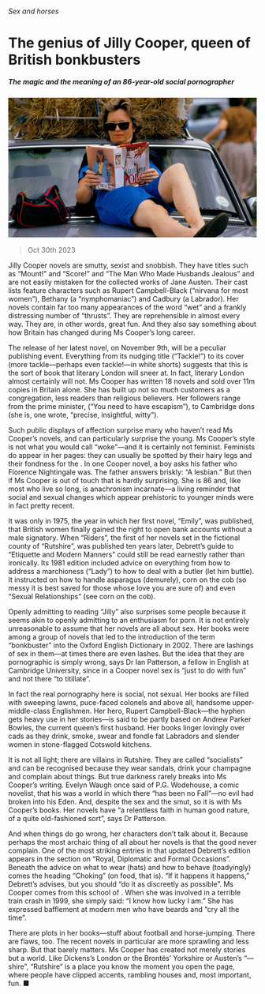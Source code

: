 ###### Sex and horses

# The genius of Jilly Cooper, queen of British bonkbusters 

##### The magic and the meaning of an 86-year-old social pornographer 

![image](images/20231104_BRP003.jpg) 

> Oct 30th 2023 

Jilly Cooper novels are smutty, sexist and snobbish. They have titles such as “Mount!” and “Score!” and “The Man Who Made Husbands Jealous” and are not easily mistaken for the collected works of Jane Austen. Their cast lists feature characters such as Rupert Campbell-Black (“nirvana for most women”), Bethany (a “nymphomaniac”) and Cadbury (a Labrador). Her novels contain far too many appearances of the word “wet” and a frankly distressing number of “thrusts”. They are reprehensible in almost every way. They are, in other words, great fun. And they also say something about how Britain has changed during Ms Cooper’s long career. 

The release of her latest novel, on November 9th, will be a peculiar publishing event. Everything from its nudging title (“Tackle!”) to its cover (more tackle—perhaps even tackle!—in white shorts) suggests that this is the sort of book that literary London will sneer at. In fact, literary London almost certainly will not. Ms Cooper has written 18 novels and sold over 11m copies in Britain alone. She has built up not so much customers as a congregation, less readers than religious believers. Her followers range from the prime minister,  (“You need to have escapism”), to Cambridge dons (she is, one wrote, “precise, insightful, witty”). 

Such public displays of affection surprise many who haven’t read Ms Cooper’s novels, and can particularly surprise the young. Ms Cooper’s style is not what you would call “woke”—and it is certainly not feminist. Feminists do appear in her pages: they can usually be spotted by their hairy legs and their fondness for the . In one Cooper novel, a boy asks his father who Florence Nightingale was. The father answers briskly: “A lesbian.” But then if Ms Cooper is out of touch that is hardly surprising. She is 86 and, like most who live so long, is anachronism incarnate—a living reminder that social and sexual changes which appear prehistoric to younger minds were in fact pretty recent. 

It was only in 1975, the year in which her first novel, “Emily”, was published, that British women finally gained the right to open bank accounts without a male signatory. When “Riders”, the first of her novels set in the fictional county of “Rutshire”, was published ten years later, Debrett’s guide to “Etiquette and Modern Manners” could still be read earnestly rather than ironically. Its 1981 edition included advice on everything from how to address a marchioness (“Lady”) to how to deal with a butler (let him buttle). It instructed on how to handle asparagus (demurely), corn on the cob (so messy it is best saved for those whose love you are sure of) and even “Sexual Relationships” (see corn on the cob). 

Openly admitting to reading “Jilly” also surprises some people because it seems akin to openly admitting to an enthusiasm for porn. It is not entirely unreasonable to assume that her novels are all about sex. Her books were among a group of novels that led to the introduction of the term “bonkbuster” into the Oxford English Dictionary in 2002. There are lashings of sex in them—at times there are even lashes. But the idea that they are pornographic is simply wrong, says Dr Ian Patterson, a fellow in English at Cambridge University, since in a Cooper novel sex is “just to do with fun” and not there “to titillate”. 

In fact the real pornography here is social, not sexual. Her books are filled with sweeping lawns, puce-faced colonels and above all, handsome upper-middle-class Englishmen. Her hero, Rupert Campbell-Black—the hyphen gets heavy use in her stories—is said to be partly based on Andrew Parker Bowles, the current queen’s first husband. Her books linger lovingly over cads as they drink, smoke, swear and fondle fat Labradors and slender women in stone-flagged Cotswold kitchens. 

It is not all light; there are villains in Rutshire. They are called “socialists” and can be recognised because they wear sandals, drink your champagne and complain about things. But true darkness rarely breaks into Ms Cooper’s writing. Evelyn Waugh once said of P.G. Wodehouse, a comic novelist, that his was a world in which there “has been no Fall”—no evil had broken into his Eden. And, despite the sex and the smut, so it is with Ms Cooper’s books. Her novels have “a relentless faith in human good nature, of a quite old-fashioned sort”, says Dr Patterson. 

And when things do go wrong, her characters don’t talk about it. Because perhaps the most archaic thing of all about her novels is that the good never complain. One of the most striking entries in that updated Debrett’s edition appears in the section on “Royal, Diplomatic and Formal Occasions”. Beneath the advice on what to wear (hats) and how to behave (toadyingly) comes the heading “Choking” (on food, that is). “If it happens it happens,” Debrett’s advises, but you should “do it as discreetly as possible”. Ms Cooper comes from this school of . When she was involved in a terrible train crash in 1999, she simply said: “I know how lucky I am.” She has expressed bafflement at modern men who have beards and “cry all the time”.

There are plots in her books—stuff about football and horse-jumping. There are flaws, too. The recent novels in particular are more sprawling and less sharp. But that barely matters. Ms Cooper has created not merely stories but a world. Like Dickens’s London or the Brontës’ Yorkshire or Austen’s “—shire”, “Rutshire” is a place you know the moment you open the page, where people have clipped accents, rambling houses and, most important, fun. ■


